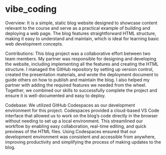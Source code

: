 # vibe_coding

Overview: It is a simple, static blog website designed to showcase content relevant to the course and serve as a practical example of building and deploying a web page. The blog features straightforward HTML structure, making it easy to understand and maintain, which is ideal for learning basic web development concepts. 

Contributions: This blog project was a collaborative effort between two team members. My partner was responsible for designing and developing the website, including implementing all the features and creating the HTML structure. I managed the GitHub repository by setting up version control, created the presentation materials, and wrote the deployment document to guide others on how to publish and maintain the blog. I also helped my partner with adding the required features we needed from the wheel. Together, we combined our skills to successfully complete the project and ensure it is well-documented and easy to deploy.

Codebase: We utilized GitHub Codespaces as our development environment for this project. Codespaces provided a cloud-based VS Code interface that allowed us to work on the blog’s code directly in the browser without needing to set up a local environment. This streamlined our workflow by enabling easy collaboration, real-time editing, and quick previews of the HTML files. Using Codespaces ensured that our development environment was consistent and accessible from anywhere, improving productivity and simplifying the process of making updates to the blog.
